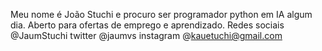 Meu nome é João Stuchi e procuro ser programador python  em IA algum dia.
Aberto para  ofertas de emprego e aprendizado.
Redes sociais @JaumStuchi twitter @jaumvs instagram @kauetuchi@gmail.com
